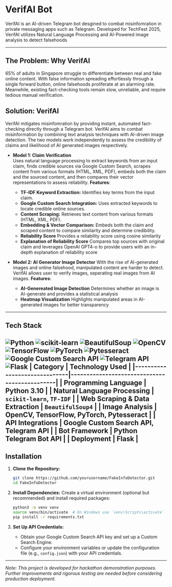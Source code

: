 # VerifAI Bot

VerifAI is an AI-driven Telegram bot desgined to combat misinfomration in private messaging apps such as Telegram. Developed for TechFest 2025, VerifAI utilizes Natural Language Processing and AI-Powered image analysis to detect falsehoods

---
## **The Problem**: Why VerifAI
65% of adults in Singapore struggle to differentiate between real and fake online content. With false information spreading effortlessly through a single forward button, online falsehoods proliferate at an alarming rate. Meanwhile, existing fact-checking tools remain slow, unreliable, and require tedious manual verification. 

## **Solution**: VerifAI 
VerifAI mitigates misinfomration by providing instant, automated fact-checking directly through a Telegram bot. VerifAI aims to combat misinformation by combining text analysis techniques with AI-driven image detection. The two models work independently to assess the credibility of claims and likelihood of AI generated images respectively.

- **Model 1: Claim Verification**  
  Uses natural language processing to extract keywords from an input claim, finds credible sources via Google Custom Search, scrapes content from various formats (HTML, XML, PDF), embeds both the claim and the sourced content, and then compares their vector representations to assess reliability.
  **Features**:
  - **TF-IDF Keyword Extraction:** Identifies key terms from the input claim.
  - **Google Custom Search Integration:** Uses extracted keywords to locate credible online sources.
  - **Content Scraping:** Retrieves text content from various formats (HTML, XML, PDF).
  - **Embedding & Vector Comparison:** Embeds both the claim and scraped content to compare similarity and determine credibility.
  - **Reliability Score** Provides a reliability score using cosine similarity
  - **Explanation of Reliability Score** Compares top sources with original claim and leverages OpenAI GPT4-o to provide users with an in-depth explanation of reliability score

- **Model 2: AI Generator Image Detector**
  With the rise of AI-generated images and online falsehood, manipulated content are harder to detect. VerifAI allows user to verify images, seperating real images from AI images.
  **Features**:
  - **AI-Genereated Image Detection** Determines whether an image is AI-generate and provides a statistical analysis
  - **Heatmap Visualization** Highlights manipulated areas in AI-generated images for better transparency

---

## Tech Stack 
![Python](https://img.shields.io/badge/-Python-3776AB?logo=python&logoColor=white)
![scikit-learn](https://img.shields.io/badge/-Scikit%20Learn-F7931E?logo=scikit-learn&logoColor=white)
![BeautifulSoup](https://img.shields.io/badge/-BeautifulSoup-009688?logo=beautifulsoup&logoColor=white)
![OpenCV](https://img.shields.io/badge/-OpenCV-5C3EE8?logo=opencv&logoColor=white)
![TensorFlow](https://img.shields.io/badge/-TensorFlow-FF6F00?logo=tensorflow&logoColor=white)
![PyTorch](https://img.shields.io/badge/-PyTorch-EE4C2C?logo=pytorch&logoColor=white)
![Pytesseract](https://img.shields.io/badge/-Pytesseract-7F7F7F?logo=tesseract&logoColor=white)
![Google Custom Search API](https://img.shields.io/badge/-Google%20Search%20API-4285F4?logo=google&logoColor=white)
![Telegram API](https://img.shields.io/badge/-Telegram%20API-26A5E4?logo=telegram&logoColor=white)
![Flask](https://img.shields.io/badge/-Flask-000000?logo=flask&logoColor=white)
| **Category**                 | **Technology Used**                           |
|------------------------------|----------------------------------------------|
| **Programming Language**     | Python 3.10                                   |
| **Natural Language Processing** | `scikit-learn`, `TF-IDF`    |
| **Web Scraping & Data Extraction** | `BeautifulSoup4` |
| **Image Analysis**        | OpenCV, TensorFlow, PyTorch, Pytesseract              |
| **API Integrations**         | Google Custom Search API, Telegram API      |
| **Bot Framework**            | Python Telegram Bot API                      |
| **Deployment**               | Flask             |
---

## Installation

1. **Clone the Repository:**
   ```bash
   git clone https://github.com/yourusername/FakeInfoDetector.git
   cd FakeInfoDetector
   ```

2. **Install Dependencies:**
   Create a virtual environment (optional but recommended) and install required packages:
   ```bash
   python3 -m venv venv
   source venv/bin/activate  # On Windows use `venv\Scripts\activate`
   pip install -r requirements.txt
   ```

3. **Set Up API Credentials:**
    - Obtain your Google Custom Search API key and set up a Custom Search Engine.
    - Configure your environment variables or update the configuration file (e.g., `config.json`) with your API credentials.


---


*Note: This project is developed for hackathon demonstration purposes. Further improvements and rigorous testing are needed before considering production deployment.*
```
